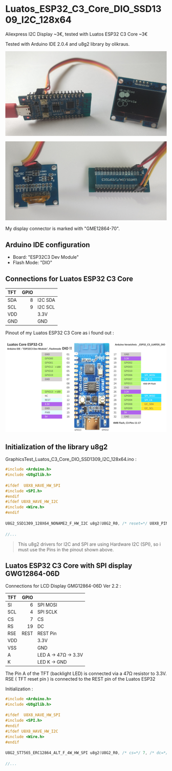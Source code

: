 # Luatos_ESP32_C3_Core_DIO_SSD1309_I2C_128x64

Aliexpress I2C Display ~3€, tested with Luatos ESP32 C3 Core ~3€ 

Tested with Arduino IDE 2.0.4 and u8g2 library by olikraus.

![SSD1309 and ESP32 C3](pictures/I2C_TFT_drawCircle.png)

![SSD1309 ans ESP32 C3 Back](pictures/I2C_TFT_Back.png)

My display connector is marked with "GME12864-70".

## Arduino IDE configuration
- Board: "ESP32C3 Dev Module" 
- Flash Mode: "DIO"

## Connections for Luatos ESP32 C3 Core

| TFT  | GPIO |         | 
| :--- | ---: | :------ |
| SDA  | 8    | I2C SDA |
| SCL  | 9    | I2C SCL |
| VDD  |      | 3.3V    |
| GND  |      | GND     |

Pinout of my Luatos ESP32 C3 Core as i found out : 

![Luatos_C3_Core](pictures/Luatos_ESP32_C3_Core.png)

## Initialization of the library u8g2
GraphicsTest_Luatos_C3_Core_DIO_SSD1309_I2C_128x64.ino :
```c++
#include <Arduino.h>
#include <U8g2lib.h>

#ifdef  U8X8_HAVE_HW_SPI
#include <SPI.h>
#endif
#ifdef U8X8_HAVE_HW_I2C
#include <Wire.h>
#endif

U8G2_SSD1309_128X64_NONAME2_F_HW_I2C u8g2(U8G2_R0, /* reset=*/ U8X8_PIN_NONE); 

//...
```
> This u8g2 drivers for I2C and SPI are using Hardware I2C (SPI), so i must use the Pins in the pinout shown above. 

## Luatos ESP32 C3 Core with **SPI** display GWG12864-06D

Connections for LCD Display GMG12864-06D Ver 2.2 :

| TFT  | GPIO |                 |
| :--- | ---: | :-------------- |
| SI   |    6 | SPI MOSI        |
| SCL  |    4 | SPI SCLK        |
| CS   |    7 | CS              |
| RS   |   19 | DC              |
| RSE  | REST | REST Pin        |
| VDD  |      | 3.3V            |
| VSS  |      | GND             |
| A    |      | LED A -> 47Ω -> 3.3V |
| K    |      | LED K -> GND         |

The Pin A of the TFT (backlight LED) is connected via a 47Ω resistor to 3.3V. RSE ( TFT reset pin ) is connected to the REST pin of the Luatos ESP32

Initialization :
```c
#include <Arduino.h>
#include <U8g2lib.h>

#ifdef  U8X8_HAVE_HW_SPI
#include <SPI.h>
#endif
#ifdef U8X8_HAVE_HW_I2C
#include <Wire.h>
#endif

U8G2_ST7565_ERC12864_ALT_F_4W_HW_SPI u8g2(U8G2_R0, /* cs=*/ 7, /* dc=*/ 19, /* reset= */ U8X8_PIN_NONE);  

//...
```

<!-- unvisible -->
